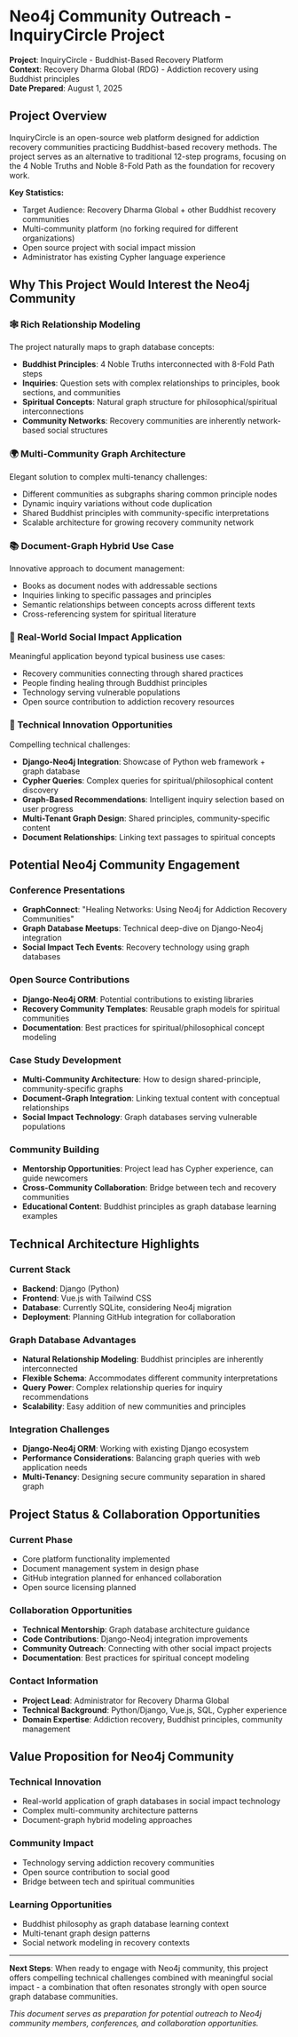 # Neo4j Community Outreach - InquiryCircle Project

**Project**: InquiryCircle - Buddhist-Based Recovery Platform  
**Context**: Recovery Dharma Global (RDG) - Addiction recovery using Buddhist principles  
**Date Prepared**: August 1, 2025

## Project Overview

InquiryCircle is an open-source web platform designed for addiction recovery communities practicing Buddhist-based recovery methods. The project serves as an alternative to traditional 12-step programs, focusing on the 4 Noble Truths and Noble 8-Fold Path as the foundation for recovery work.

**Key Statistics:**
- Target Audience: Recovery Dharma Global + other Buddhist recovery communities
- Multi-community platform (no forking required for different organizations)
- Open source project with social impact mission
- Administrator has existing Cypher language experience

## Why This Project Would Interest the Neo4j Community

### 🕸️ Rich Relationship Modeling
The project naturally maps to graph database concepts:
- **Buddhist Principles**: 4 Noble Truths interconnected with 8-Fold Path steps
- **Inquiries**: Question sets with complex relationships to principles, book sections, and communities
- **Spiritual Concepts**: Natural graph structure for philosophical/spiritual interconnections
- **Community Networks**: Recovery communities are inherently network-based social structures

### 🌍 Multi-Community Graph Architecture
Elegant solution to complex multi-tenancy challenges:
- Different communities as subgraphs sharing common principle nodes
- Dynamic inquiry variations without code duplication
- Shared Buddhist principles with community-specific interpretations
- Scalable architecture for growing recovery community network

### 📚 Document-Graph Hybrid Use Case
Innovative approach to document management:
- Books as document nodes with addressable sections
- Inquiries linking to specific passages and principles
- Semantic relationships between concepts across different texts
- Cross-referencing system for spiritual literature

### 🔄 Real-World Social Impact Application
Meaningful application beyond typical business use cases:
- Recovery communities connecting through shared practices
- People finding healing through Buddhist principles
- Technology serving vulnerable populations
- Open source contribution to addiction recovery resources

### 🎯 Technical Innovation Opportunities
Compelling technical challenges:
- **Django-Neo4j Integration**: Showcase of Python web framework + graph database
- **Cypher Queries**: Complex queries for spiritual/philosophical content discovery
- **Graph-Based Recommendations**: Intelligent inquiry selection based on user progress
- **Multi-Tenant Graph Design**: Shared principles, community-specific content
- **Document Relationships**: Linking text passages to spiritual concepts

## Potential Neo4j Community Engagement

### Conference Presentations
- **GraphConnect**: "Healing Networks: Using Neo4j for Addiction Recovery Communities"
- **Graph Database Meetups**: Technical deep-dive on Django-Neo4j integration
- **Social Impact Tech Events**: Recovery technology using graph databases

### Open Source Contributions
- **Django-Neo4j ORM**: Potential contributions to existing libraries
- **Recovery Community Templates**: Reusable graph models for spiritual communities
- **Documentation**: Best practices for spiritual/philosophical concept modeling

### Case Study Development
- **Multi-Community Architecture**: How to design shared-principle, community-specific graphs
- **Document-Graph Integration**: Linking textual content with conceptual relationships
- **Social Impact Technology**: Graph databases serving vulnerable populations

### Community Building
- **Mentorship Opportunities**: Project lead has Cypher experience, can guide newcomers
- **Cross-Community Collaboration**: Bridge between tech and recovery communities
- **Educational Content**: Buddhist principles as graph database learning examples

## Technical Architecture Highlights

### Current Stack
- **Backend**: Django (Python)
- **Frontend**: Vue.js with Tailwind CSS
- **Database**: Currently SQLite, considering Neo4j migration
- **Deployment**: Planning GitHub integration for collaboration

### Graph Database Advantages
- **Natural Relationship Modeling**: Buddhist principles are inherently interconnected
- **Flexible Schema**: Accommodates different community interpretations
- **Query Power**: Complex relationship queries for inquiry recommendations
- **Scalability**: Easy addition of new communities and principles

### Integration Challenges
- **Django-Neo4j ORM**: Working with existing Django ecosystem
- **Performance Considerations**: Balancing graph queries with web application needs
- **Multi-Tenancy**: Designing secure community separation in shared graph

## Project Status & Collaboration Opportunities

### Current Phase
- Core platform functionality implemented
- Document management system in design phase
- GitHub integration planned for enhanced collaboration
- Open source licensing planned

### Collaboration Opportunities
- **Technical Mentorship**: Graph database architecture guidance
- **Code Contributions**: Django-Neo4j integration improvements
- **Community Outreach**: Connecting with other social impact projects
- **Documentation**: Best practices for spiritual concept modeling

### Contact Information
- **Project Lead**: Administrator for Recovery Dharma Global
- **Technical Background**: Python/Django, Vue.js, SQL, Cypher experience
- **Domain Expertise**: Addiction recovery, Buddhist principles, community management

## Value Proposition for Neo4j Community

### Technical Innovation
- Real-world application of graph databases in social impact technology
- Complex multi-community architecture patterns
- Document-graph hybrid modeling approaches

### Community Impact
- Technology serving addiction recovery communities
- Open source contribution to social good
- Bridge between tech and spiritual communities

### Learning Opportunities
- Buddhist philosophy as graph database learning context
- Multi-tenant graph design patterns
- Social network modeling in recovery contexts

---

**Next Steps**: When ready to engage with Neo4j community, this project offers compelling technical challenges combined with meaningful social impact - a combination that often resonates strongly with open source graph database communities.

*This document serves as preparation for potential outreach to Neo4j community members, conferences, and collaboration opportunities.*
